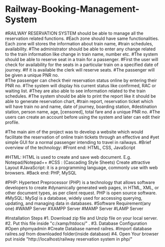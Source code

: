 # Railway-Booking-Management-System

#RAILWAY RESERVATION SYSTEM should be able to manage all the reservation related functions.
#Each zone should have same functionalities. Each zone will stores the information about train name, 
#train schedules, availability. 
#The administrator should be able to enter any change related to the train information like change in train name, number etc. 
#The system should be able to reserve seat in a train for a passenger. 
#First the user will check for availability for the seats in a particular train on a specified date of journey. 
#If it is available the clerk will reserve seats. 
#The passenger will be given a unique PNR no.  
#The passenger can check their reservation status online by entering their PNR no. 
#The system will display his current status like confirmed, RAC or waiting list. 
#They are also able to see information related to the train schedules.
#The system should be able to print the report like it should be able to generate reservation chart, 
#train report, reservation ticket which will have train no and name, date of journey, boarding station, 
#destination station, person name, age, [censored], total fare and a unique PNR no. 
#The users can create an account before using the system and later can edit their profile.
 
#The main aim of the project was to develop a website which would facilitate the reservation of online train tickets through an effective and 
#yet simple GUI for a normal passenger intending to travel in railways. 
#Brief overview of the technology:
#Front end: HTML, CSS, JavaScript

#HTML: HTML is used to create and save web document. E.g. Notepad/Notepad++
#CSS : (Cascading Style Sheets) Create attractive Layout
#JavaScript: it is a programming language, commonly use with web browsers.
#Back end: PHP, MySQL

#PHP: Hypertext Preprocessor (PHP) is a technology that allows software developers to create 
#dynamically generated web pages, in HTML, XML, or other document types, as per client request. PHP is open source software.
#MySQL: MySql is a database, widely used for accessing querying, updating, and managing data in databases.
#Software Requirement(any one)
#WAMP Server
#XAMPP Server
#MAMP Server
#LAMP Server

#Installation Steps
#1. Download zip file and Unzip file on your local server.
#2. Put this file inside "c:/xamp/htdocs/" .
#3. Database Configuration
#Open phpmyadmin
#Create Database named railres.
#Import database railres.sql from downloaded folder(inside database)
#4. Open Your browser put inside "http://localhost/railway reservation system in php/"

